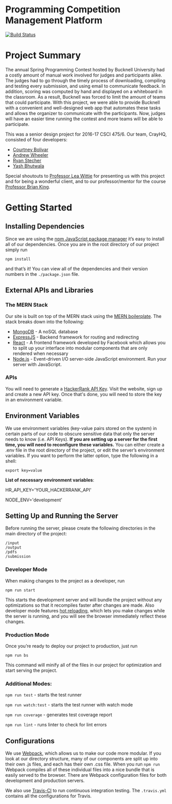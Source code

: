 # Programming Competition Management Platform

[![Build Status](https://travis-ci.org/rystecher/senior-design.svg?branch=master)](https://travis-ci.org/rystecher/senior-design)

# Project Summary

The annual Spring Programming Contest hosted by Bucknell University had a costly amount of manual work involved for judges and participants alike. The judges had to go through the timely process of downloading, compiling and testing every submission, and using email to communicate feedback. In addition, scoring was computed by hand and displayed on a whiteboard in the classroom. As a result, Bucknell was forced to limit the amount of teams that could participate. With this project, we were able to provide Bucknell with a convenient and well-designed web app that automates these tasks and allows the organizer to communicate with the participants. Now, judges will have an easier time running the contest and more teams will be able to participate.

This was a senior design project for 2016-17 CSCI 475/6. Our team, CrayHQ, consisted of four developers:

-   [Courtney Bolivar](https://github.com/courtneybolivar)
-   [Andrew Wheeler](https://github.com/2wheels4)
-   [Ryan Stecher](https://github.com/rystecher)
-   [Yash Bhutwala](https://github.com/yashbhutwala)

Special shoutouts to [Professor Lea Wittie](http://www.eg.bucknell.edu/~lwittie/) for presenting us with this project and for being a wonderful client, and to our professor/mentor for the course [Professor Brian King](http://www.eg.bucknell.edu/~brk009/).

# Getting Started

## Installing Dependencies

Since we are using the [npm JavaScript package manager](https://www.npmjs.com/) it’s easy to install all of our dependencies. Once you are in the root directory of our project simply run

    npm install

and that’s it! You can view all of the dependencies and their version numbers in the `./package.json` file.

## External APIs and Libraries

### The MERN Stack

Our site is built on top of the MERN stack using the [MERN boilerplate](http://mern.io/). The stack breaks down into the following:

-   [MongoDB](https://www.mongodb.com/) - A noSQL database
-   [ExpressJS](https://expressjs.com/) - Backend framework for routing and redirecting
-   [React](https://facebook.github.io/react/) - A frontend framework developed by Facebook which allows you to split up your interface into modular components that are only rendered when necessary
-   [Node.js](https://nodejs.org/en/) - Event-driven I/O server-side JavaScript environment. Run your server with JavaScript.

### APIs

You will need to generate a [HackerRank API Key](https://www.hackerrank.com/api/docs). Visit the website, sign up and create a new API key. Once that's done, you will need to store the key in an environment variable.

## Environment Variables

We use environment variables (key-value pairs stored on the system) in certain parts of our code to obscure sensitive data that only the server needs to know (i.e. API Keys). **If you are setting up a server for the first time, you will need to reconfigure these variables.** You can either create a .env file in the root directory of the project, or edit the server’s environment variables. If you want to perform the latter option, type the following in a shell:

    export key=value

**List of necessary environment variables**:

HR_API_KEY='YOUR_HACKERRANK_API'

NODE_ENV='development'

## Setting Up and Running the Server

Before running the server, please create the following directories in the main directory of the project:

    /input
    /output
    /pdfs
    /submission

### Developer Mode

When making changes to the project as a developer, run

    npm run start

This starts the development server and will bundle the project without any optimizations so that it recompiles faster after changes are made. Also developer mode features [hot reloading](https://facebook.github.io/react-native/blog/2016/03/24/introducing-hot-reloading.html), which lets you make changes while the server is running, and you will see the browser immediately reflect these changes.

### Production Mode

Once you’re ready to deploy our project to production, just run

    npm run bs

This command will minify all of the files in our project for optimization and start serving the project.

### Additional Modes:

`npm run test` - starts the test runner

`npm run watch:test` - starts the test runner with watch mode

`npm run coverage` - generates test coverage report

`npm run lint` - runs linter to check for lint errors

## Configurations

We use [Webpack](https://webpack.github.io/), which allows us to make our code more modular. If you look at our directory structure, many of our components are split up into their own .js files, and each has their own .css file. When you run `npm run` Webpack compiles all of these individual files into a nice bundle that is easily served to the browser. There are Webpack configuration files for both development and production servers.

We also use [Travis-CI](https://travis-ci.org/) to run continuous integration testing. The `.travis.yml` contains all the configurations for Travis.
